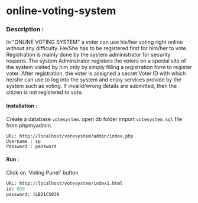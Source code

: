 # online-voting-system

### Description : 
In "ONLINE VOTING SYSTEM" a voter can use his/her voting right online without any difficulty. He/She has to be registered first for him/her to vote. Registration is mainly done by the system administrator for security reasons. The system Adminstrator registers the voters on a special site of the system visited by him only by simply filling a registration form to register voter.
After registration, the voter is assigned a secret Voter ID with which he/she can use to log into the system and enjoy services provide by the system such as voting. If invalid/wrong details are submitted, then the citizen is not registered to vote.

#### Installation : 

  Create a database `votesystem`.
  open db folder 
  import `votesystem.sql` file from phpmyadmin.

  ```ADMIN LOGIN DETAILS 
  URL: http://localhost/votesystem/admin/index.php
  Username : sp
  Password : password
  ```
#### Run : 
Click on 'Voting Punel' button
```FOR RUN AND VOTERS LOGIN DETAILS 
URL: http://localhost/votesystem/index1.html
id: 039
password: 2LB21CS039
 ```
